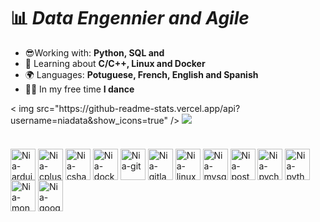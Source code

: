 # 📊 *Data Engennier and Agile*


- 😎Working with: **Python, SQL and**
- 🌱 Learning about **C/C++, Linux and Docker**
- 🌍 Languages: **Potuguese, French, English and Spanish**
- 💃🏿 In my free time **I dance**

<picture>
  <source
    srcset="https://github-readme-stats.vercel.app/api?username=niadata&show_icons=true&theme=tokyonight"
    media="(prefers-color-scheme: dark)"
  />
  <source
    srcset="https://github-readme-stats.vercel.app/api?username=niadata&show_icons=true"
    media="(prefers-color-scheme: light), (prefers-color-scheme: no-preference)"
  />
  < img src="https://github-readme-stats.vercel.app/api?username=niadata&show_icons=true" />
</picture>

  <img src= "https://github-readme-stats.vercel.app/api/top-langs/?username=niadata&theme=tokyonight">

####
</div>
<div style="display: inline_block"><br>
  <img align="center"  alt="Nia-arduino" size = "100" height="50"  width="40" img src="https://cdn.jsdelivr.net/gh/devicons/devicon/icons/arduino/arduino-original-wordmark.svg" />
  <img align="center"  alt="Nia-cplus" height="50"  width="40"  img src="https://cdn.jsdelivr.net/gh/devicons/devicon/icons/cplusplus/cplusplus-original.svg" />
  <img align="center"  alt="Nia-csharp-" height="50"  width="40" img src="https://cdn.jsdelivr.net/gh/devicons/devicon/icons/csharp/csharp-original.svg" />
  <img align="center"  alt="Nia-docker" height="50"  width="40" img src="https://cdn.jsdelivr.net/gh/devicons/devicon/icons/docker/docker-original-wordmark.svg" />
  <img align="center"  alt="Nia-git" height="50"  width="40" img src="https://cdn.jsdelivr.net/gh/devicons/devicon/icons/git/git-original-wordmark.svg" />
  <img align="center"  alt="Nia-gitlab" height="50"  width="40" img src="https://cdn.jsdelivr.net/gh/devicons/devicon/icons/gitlab/gitlab-original.svg" />
  <img align="center"  alt="Nia-linux" height="50"  width="40" img src="https://cdn.jsdelivr.net/gh/devicons/devicon/icons/linux/linux-original.svg" />
  <img align="center"  alt="Nia-mysql" height="50"  width="40" img src="https://cdn.jsdelivr.net/gh/devicons/devicon/icons/mysql/mysql-original-wordmark.svg" />
  <img align="center"  alt="Nia-postgresql" height="50"  width="40" img src="https://cdn.jsdelivr.net/gh/devicons/devicon/icons/postgresql/postgresql-original-wordmark.svg" />
  <img align="center"  alt="Nia-pycharm" height="50"  width="40" img src="https://cdn.jsdelivr.net/gh/devicons/devicon/icons/pycharm/pycharm-original.svg" />
  <img align="center"  alt="Nia-python" height="50"  width="40" img src="https://cdn.jsdelivr.net/gh/devicons/devicon/icons/python/python-original.svg" />                             <img align="center"  alt="Nia-mongodb" height="50"  width="40" img src="https://cdn.jsdelivr.net/gh/devicons/devicon/icons/mongodb/mongodb-original-wordmark.svg" />
  <img align="center"  alt="Nia-googlecloud" height="50"  width="40" img src="https://cdn.jsdelivr.net/gh/devicons/devicon/icons/googlecloud/googlecloud-original.svg" />
</div>
          
          
          
          
          
